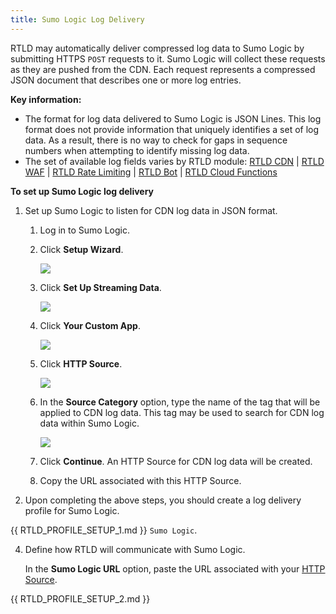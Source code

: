 ```yaml
---
title: Sumo Logic Log Delivery
---
```


RTLD may automatically deliver compressed log data to Sumo Logic by submitting HTTPS `POST` requests to it. Sumo Logic will collect these requests as they are pushed from the CDN. Each request represents a compressed JSON document that describes one or more log entries.

**Key information:**

-   The format for log data delivered to Sumo Logic is JSON Lines. This log format does not provide information that uniquely identifies a set of log data. As a result, there is no way to check for gaps in sequence numbers when attempting to identify missing log data.
-   The set of available log fields varies by RTLD module: [RTLD CDN](/applications/logs/rtld/log_fields_rtld_cdn) | [RTLD WAF](/applications/logs/rtld/log_fields_rtld_waf) | [RTLD Rate Limiting](/applications/logs/rtld/log_fields_rtld_rate_limiting) | [RTLD Bot](/applications/logs/rtld/log_fields_rtld_bot_manager) | [RTLD Cloud Functions](/applications/logs/rtld/log_fields_rtld_cloud_functions)

**To set up Sumo Logic log delivery**

1.  Set up Sumo Logic to listen for CDN log data in JSON format.

    1.  Log in to Sumo Logic.
    2.  Click **Setup Wizard**.

        ![](/images/v7/logs/sumo-logic-1.png)

    3.  Click **Set Up Streaming Data**.

        ![](/images/v7/logs/sumo-logic-2.png?width=500)

    4.  Click **Your Custom App**.

        ![](/images/v7/logs/sumo-logic-3.png)

        <a id="http-source" />

    5.  Click **HTTP Source**.

        ![](/images/v7/logs/sumo-logic-4.png?width=500)

    6.  In the **Source Category** option, type the name of the tag that will be applied to CDN log data. This tag may be used to search for CDN log data within Sumo Logic.

        ![](/images/v7/logs/sumo-logic-5.png)

    7.  Click **Continue**. An HTTP Source for CDN log data will be created.
    8.  Copy the URL associated with this HTTP Source.

2.  Upon completing the above steps, you should create a log delivery profile for Sumo Logic.

{{ RTLD_PROFILE_SETUP_1.md }} `Sumo Logic`.

4.  Define how RTLD will communicate with Sumo Logic.

    In the **Sumo Logic URL** option, paste the URL associated with your [HTTP Source](#http-source).

{{ RTLD_PROFILE_SETUP_2.md }}
